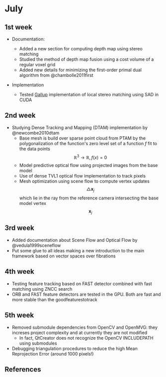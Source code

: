# July

## 1st week

- Documentation:
    - Added a new section for computing depth map using stereo matching
    - Studied the method of depth map fusion using a cost volume of a regular voxel grid
    - Added new details for minimizing the first-order primal dual algorithm from @chambolle2011first

- Implementation
    - Tested [Gallup](http://www.cs.unc.edu/~gallup/cuda-stereo) implementation of local stereo matching using SAD in CUDA

## 2nd week

- Studying Dense Tracking and Mapping (DTAM) implementation by @newcombe2010dtam
    - Base mesh is build over sparse point cloud from PTAM by the polygonalization of the function's zero level set of a function $f$ fit to the data points $$\mathbb{R}^3 \rightarrow \mathbb{R}, f(x) = 0$$
    - Model predictive optical flow using projected images from the base model
    - Use of dense TVL1 optical flow implementation to track pixels
    - Mesh optimization using scene flow to compute vertex updates $$\triangle \mathbf{x}_j$$ which lie in the ray from the reference camera intersecting the base model vertex $$\mathbf{x}_j$$

## 3rd week

- Added documentation about Scene Flow and Optical Flow by @vedula1999sceneflow
- Put some glue to all ideas making a new introduction to the main framework based on vector spaces over fibrations

## 4th week

- Testing feature tracking based on FAST detector combined with fast matching using ZNCC search
- ORB and FAST feature detectors are tested in the GPU. Both are fast and more stable than the goodfeaturestotrack

## 5th week

- Removed submodule dependencies from OpenCV and OpenMVG: they increses project complexity and at currently they are not modified
    - In fact, QtCreator does not recognize the OpenCV INCLUDEPATH using submodules
- Debugging triangulation procedures to reduce the high Mean Reprojection Error (around 1000 pixels!)

## References
